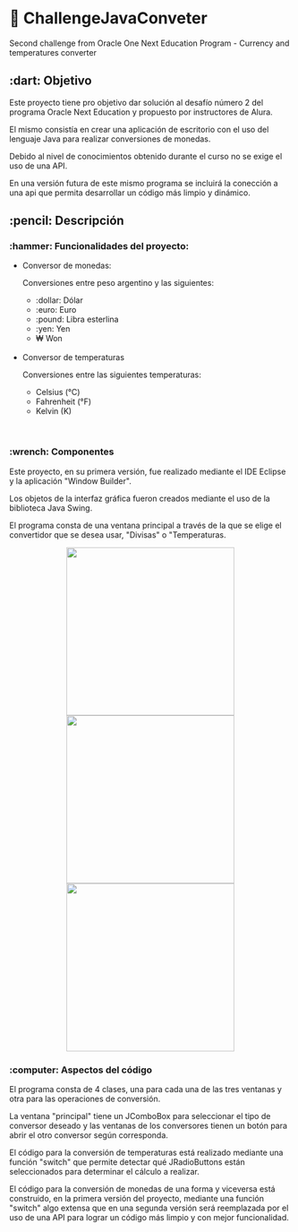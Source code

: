 # :arrows_counterclockwise: ChallengeJavaConveter
Second challenge from Oracle One Next Education Program - Currency and temperatures converter
<h2>:dart: Objetivo</h2>

<p>Este proyecto tiene pro objetivo dar solución al desafío número 2 del programa Oracle Next Education y propuesto por instructores de Alura.</p>
<p>El mismo consistía en crear una aplicación de escritorio con el uso del lenguaje Java para realizar conversiones de monedas.</p>
<p>Debido al nivel de conocimientos obtenido durante el curso no se exige el uso de una API.</p>
<p>En una versión futura de este mismo programa se incluirá la conección a una api que permita desarrollar un código más limpio y dinámico.</p>

<h2>:pencil: Descripción</h2>

<h3>:hammer: Funcionalidades del proyecto:</h3>
<ul>
  <li>Conversor de monedas:</li>
    <p>Conversiones entre peso argentino y las siguientes:</p>
    <ul>
      <li>:dollar: Dólar</li>
      <li>:euro: Euro</li>
      <li>:pound: Libra esterlina</li>
      <li>:yen: Yen</li>
      <li> ₩ Won</li>
    </ul>
    </br>
  <li>Conversor de temperaturas</li>
    <p>Conversiones entre las siguientes temperaturas:</p>
    <ul>
      <li>Celsius (°C)</li>
      <li>Fahrenheit (°F)</li>
      <li>Kelvin (K)</li>
    </ul>
</ul>
</br>

<h3>:wrench: Componentes</h3>

<p>Este proyecto, en su primera versión, fue realizado mediante el IDE Eclipse y la aplicación "Window Builder".</p>
<p>Los objetos de la interfaz gráfica fueron creados mediante el uso de la biblioteca Java Swing.</p>
<p>El programa consta de una ventana principal a través de la que se elige el convertidor que se desea usar, "Divisas" o "Temperaturas.</p>

<p align="center">
<img src="https://user-images.githubusercontent.com/121594162/230537615-033ea3de-05b2-49d4-805e-9d453247c661.PNG" width="300"/>
<img src="https://user-images.githubusercontent.com/121594162/230537617-fa370935-fb74-4fdf-ab36-838e9650f38f.PNG" width="300"/>
<img src="https://user-images.githubusercontent.com/121594162/230537618-83a914b6-ea95-4311-b13d-f06558114af0.PNG" width="300"/>
</p>

<h3>:computer: Aspectos del código</h3>

<p>El programa consta de 4 clases, una para cada una de las tres ventanas y otra para las operaciones de conversión.</p>
<p>La ventana "principal" tiene un JComboBox para seleccionar el tipo de conversor deseado y las ventanas de los conversores tienen un botón para abrir el otro conversor según corresponda.</p>
<p>El código para la conversión de temperaturas está realizado mediante una función "switch" que permite detectar qué JRadioButtons están seleccionados para determinar el cálculo a realizar.</p>
<p>El código para la conversión de monedas de una forma y viceversa está construido, en la primera versión del proyecto, mediante una función "switch" algo extensa que en una segunda versión será reemplazada por el uso de una API para lograr un código más limpio y con mejor funcionalidad.</P>
